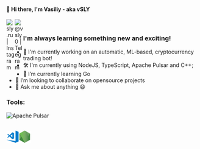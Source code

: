 #### 👋 Hi there, I'm Vasiliy - aka vSLY
[<img align="left" alt="sly.ru | Instagram" width="22px" src="https://cdn.jsdelivr.net/npm/simple-icons@v3/icons/instagram.svg" />](https://www.instagram.com/vsly.ru/)
[<img align="left" alt="@vsly0 | Telegram" width="22px" src="https://cdn.jsdelivr.net/npm/simple-icons@v3/icons/telegram.svg" />](https://t.me/vsly0)
<br />
### I'm always learning something new and exciting!

- 🔭 I'm currently working on an automatic, ML-based, cryptocurrency trading bot!
- 🛠 I'm currently using NodeJS, TypeScript, Apache Pulsar and C++;
- 🌱 I’m currently learning Go
- 👯 I’m looking to collaborate on opensource projects
- 💬 Ask me about anything 😄


### Tools:<br />

<img align="left" alt="Apache Pulsar" width="25%" src="https://pulsar.apache.org/img/pulsar.svg" /><br /><br />

<img align="left" alt="Visual Studio Code" width="32px" src="https://raw.githubusercontent.com/github/explore/80688e429a7d4ef2fca1e82350fe8e3517d3494d/topics/visual-studio-code/visual-studio-code.png" />
<img align="left" alt="Node.js" width="32px" src="https://raw.githubusercontent.com/github/explore/80688e429a7d4ef2fca1e82350fe8e3517d3494d/topics/nodejs/nodejs.png" />
<br />
